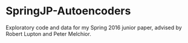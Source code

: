 # SpringJP-Autoencoders

Exploratory code and data for my Spring 2016 junior paper, advised by Robert Lupton and Peter Melchior.
